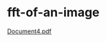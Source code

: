 # fft-of-an-image
[Document4.pdf](https://github.com/abhilashranaa/fft-of-an-image/files/8329190/Document4.pdf)
